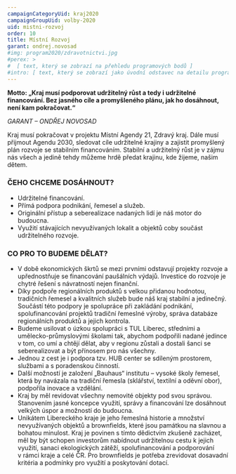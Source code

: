 ```yaml
---
campaignCategoryUid: kraj2020
campaignGroupUid: volby-2020
uid: mistni-rozvoj
order: 10
title: Místní Rozvoj
garant: ondrej.novosad
#img: program2020/zdravotnictvi.jpg
#perex: >
#  [ text, který se zobrazí na přehledu programových bodů ]
#intro: [ text, který se zobrazí jako úvodní odstavec na detailu programového bodu ]
---
```


__Motto: „Kraj musí podporovat udržitelný růst a tedy i udržitelné financování. Bez jasného cíle a promyšleného plánu, jak ho dosáhnout, není kam pokračovat.“__

_GARANT – ONDŘEJ NOVOSAD_ 

Kraj musí pokračovat v projektu Místní Agendy 21, Zdravý kraj. Dále musí přijmout Agendu 2030, sledovat cíle udržitelné krajiny a zajistit promyšlený plán rozvoje se stabilním financováním. Stabilní a udržitelný růst je v zájmu nás všech a jedině tehdy můžeme hrdě předat krajinu, kde žijeme, našim dětem.

### ČEHO CHCEME DOSÁHNOUT?

- Udržitelné financování. 
- Přímá podpora podnikání, řemesel a služeb.
- Originální přístup a seberealizace nadaných lidí je náš motor do budoucna. 
- Využití stávajících nevyužívaných lokalit a objektů coby součást udržitelného rozvoje.

### CO PRO TO BUDEME DĚLAT?

- V době ekonomických škrtů se mezi prvními odstavují projekty rozvoje a upřednostňuje se financování paušálních výdajů. Investice do rozvoje je chytré řešení s návratností nejen finanční.
- Díky podpoře regionálních produktů s velkou přidanou hodnotou, tradičních řemesel a kvalitních služeb bude náš kraj stabilní a jedinečný. Součástí této podpory je spolupráce při zakládání podnikání, spolufinancování projektů tradiční řemeslné výroby, správa databáze regionálních produktů a jejich kontrola.
- Budeme usilovat o úzkou spolupráci s TUL Liberec, středními a umělecko-průmyslovými školami tak, abychom podpořili nadané jedince v tom, co umí a chtějí dělat, aby v regionu zůstali a dostali šanci se seberealizovat a být přínosem pro nás všechny. 
- Jednou z cest je i podpora tzv. HUB center se sdíleným prostorem, službami a s poradenskou činností.
- Další možností je založení „Bauhaus“ institutu – vysoké školy řemesel, která by navázala na tradiční řemesla (sklářství, textilní a oděvní obor), podpořila inovace a vzdělání.
- Kraj by měl revidovat všechny nemovité objekty pod svou správou. Stanovením jasné koncepce využití, správy a financování lze dosáhnout velkých úspor a možností do budoucna.
- Unikátem Libereckého kraje je jeho řemeslná historie a množství nevyužívaných objektů a brownfields, které jsou památkou na slavnou a bohatou minulost. Kraj je povinen s tímto dědictvím zkušeně zacházet, měl by být schopen investorům nabídnout udržitelnou cestu k jejich využití, sanaci ekologických zátěží, spolufinancování a podporování v rámci kraje a celé ČR. Pro brownfields je potřeba zrevidovat dosavadní kritéria a podmínky pro využití a poskytování dotací.	